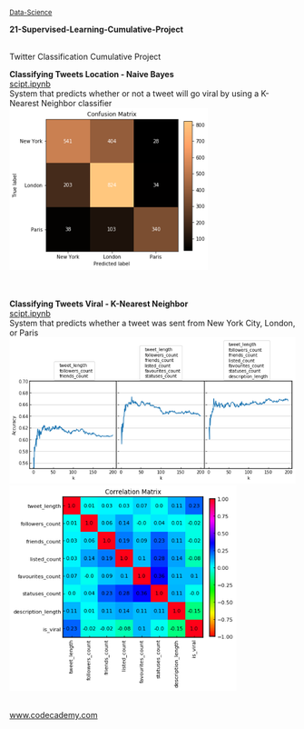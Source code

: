 <sub><a href="https://github.com/stefanm-git/Data-Science">Data-Science</a></sub>

<b>21-Supervised-Learning-Cumulative-Project</b></br></br>
  
Twitter Classification Cumulative Project</br>

<div style="float:left">
<b>Classifying Tweets Location - Naive Bayes</b></br>
<a href="classifying_tweets_location.ipynb">
scipt.ipynb</a></br>
System that predicts whether or not a tweet will go viral by using a K-Nearest Neighbor classifier
<img src="img/classifying_tweets_location.png" alt="img" width="350px"></br></br></br>

<b>Classifying Tweets Viral - K-Nearest Neighbor</b></br>
<a href="classifying_tweets_viral.ipynb">
scipt.ipynb</a></br>
System that predicts whether a tweet was sent from New York City, London, or Paris
<img src="img/classifying_tweets_viral.png" alt="img" width="600px"></br>
<img src="img/classifying_tweets_viral_1.png" alt="img" width="400px" ></br></br>

</div>

www.codecademy.com

